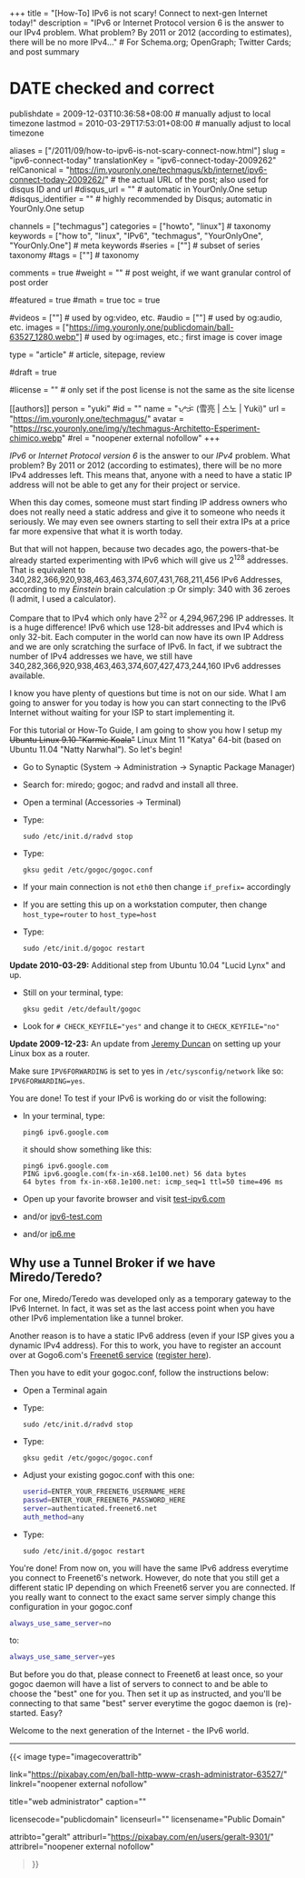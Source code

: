+++
title = "[How-To] IPv6 is not scary! Connect to next-gen Internet today!"
description = "IPv6 or Internet Protocol version 6 is the answer to our IPv4 problem. What problem? By 2011 or 2012 (according to estimates), there will be no more IPv4…"                                                    # For Schema.org; OpenGraph; Twitter Cards; and post summary

# DATE checked and correct

publishdate = 2009-12-03T10:36:58+08:00                                        # manually adjust to local timezone
lastmod = 2010-03-29T17:53:01+08:00                                     # manually adjust to local timezone

aliases = ["/2011/09/how-to-ipv6-is-not-scary-connect-now.html"]
slug = "ipv6-connect-today"
translationKey = "ipv6-connect-today-2009262"
relCanonical = "https://im.youronly.one/techmagus/kb/internet/ipv6-connect-today-2009262/"                                                   # the actual URL of the post; also used for disqus ID and url
#disqus_url = ""                                                    # automatic in YourOnly.One setup
#disqus_identifier = ""                                             # highly recommended by Disqus; automatic in YourOnly.One setup

channels = ["techmagus"]
categories = ["howto", "linux"]                                                   # taxonomy
keywords = ["how to", "linux", "IPv6", "techmagus", "YourOnlyOne", "YourOnly.One"]                                                     # meta keywords
#series = [""]                                                       # subset of series taxonomy
#tags = [""]                                                         # taxonomy

comments = true
#weight = ""                                                        # post weight, if we want granular control of post order

#featured = true
#math = true
toc = true

#videos = [""]                                                       # used by og:video, etc.
#audio = [""]                                                        # used by og:audio, etc.
images = ["https://img.youronly.one/publicdomain/ball-63527_1280.webp"]                                                       # used by og:images, etc.; first image is cover image

type = "article"                                                           # article, sitepage, review

#draft = true

#license = ""                                                       # only set if the post license is not the same as the site license

[[authors]]
  person = "yuki"
  #id = ""
  name = "ᜌᜓᜃᜒ (雪亮 | 스노 | Yuki)"
  url = "https://im.youronly.one/techmagus/"
  avatar = "https://rsc.youronly.one/img/y/techmagus-Architetto-Esperiment-chimico.webp"
  #rel = "noopener external nofollow"
+++

*IPv6* or *Internet Protocol version 6* is the answer to our *IPv4* problem. What problem? By 2011 or 2012 (according to estimates), there will be no more IPv4 addresses left. This means that, anyone with a need to have a static IP address will not be able to get any for their project or service.

When this day comes, someone must start finding IP address owners who does not really need a static address and give it to someone who needs it seriously. We may even see owners starting to sell their extra IPs at a price far more expensive that what it is worth today.

<!--more-->

But that will not happen, because two decades ago, the powers-that-be already started experimenting with IPv6 which will give us 2<sup>128</sup> addresses. That is equivalent to 340,282,366,920,938,463,463,374,607,431,768,211,456 IPv6 Addresses, according to my *Einstein* brain calculation :p Or simply: 340 with 36 zeroes (I admit, I used a calculator).

Compare that to IPv4 which only have 2<sup>32</sup> or 4,294,967,296 IP addresses. It is a huge difference! IPv6 which use 128-bit addresses and IPv4 which is only 32-bit. Each computer in the world can now have its own IP Address and we are only scratching the surface of IPv6. In fact, if we subtract the number of IPv4 addresses we have, we still have 340,282,366,920,938,463,463,374,607,427,473,244,160 IPv6 addresses available.

I know you have plenty of questions but time is not on our side. What I am going to answer for you today is how you can start connecting to the IPv6 Internet without waiting for your ISP to start implementing it.

For this tutorial or How-To Guide, I am going to show you how I setup my <del>Ubuntu Linux 9.10 "Karmic Koala"</del> Linux Mint 11 "Katya" 64-bit (based on Ubuntu 11.04 "Natty Narwhal"). So let's begin!

- Go to Synaptic (System -> Administration -> Synaptic Package Manager)
- Search for: miredo; gogoc; and radvd and install all three.
- Open a terminal (Accessories -> Terminal)
- Type:

  ```shell
  sudo /etc/init.d/radvd stop
  ```

- Type:

  ```shell
  gksu gedit /etc/gogoc/gogoc.conf
  ```

- If your main connection is not `eth0` then change `if_prefix=` accordingly

- If you are setting this up on a workstation computer, then change `host_type=router` to `host_type=host`
- Type:

  ```shell
  sudo /etc/init.d/gogoc restart
  ```

**Update 2010-03-29:** Additional step from Ubuntu 10.04 "Lucid Lynx" and up.

- Still on your terminal, type:

  ```shell
  gksu gedit /etc/default/gogoc
  ```

- Look for `# CHECK_KEYFILE="yes"` and change it to `CHECK_KEYFILE="no"`

**Update 2009-12-23:** An update from <a href="https://mobile.twitter.com/nacnud" rel="noopener external nofollow" referrerpolicy="strict-origin-when-cross-origin">Jeremy Duncan</a> on setting up your Linux box as a router.

Make sure `IPV6FORWARDING` is set to yes in `/etc/sysconfig/network` like so: `IPV6FORWARDING=yes`.

You are done! To test if your IPv6 is working do or visit the following:

- In your terminal, type:

  ```shell
  ping6 ipv6.google.com
  ```

  it should show something like this:

  ```shell
  ping6 ipv6.google.com
  PING ipv6.google.com(fx-in-x68.1e100.net) 56 data bytes
  64 bytes from fx-in-x68.1e100.net: icmp_seq=1 ttl=50 time=496 ms
  ```

- Open up your favorite browser and visit <a href="https://test-ipv6.com" rel="noopener external nofollow" referrerpolicy="strict-origin-when-cross-origin">test-ipv6.com</a>

- and/or <a href="https://ipv6-test.com" rel="noopener external nofollow" referrerpolicy="strict-origin-when-cross-origin">ipv6-test.com</a>
- and/or <a href="https://ip6.me" rel="noopener external nofollow" referrerpolicy="strict-origin-when-cross-origin">ip6.me</a>

<div class="float_right" style="margin-left: 10px; margin-bottom: 10px;"><script type="text/javascript" src="https://ipv6.he.net/v4ex/sidebar.js"></script></div>

## Why use a Tunnel Broker if we have Miredo/Teredo?

For one, Miredo/Teredo was developed only as a temporary gateway to the IPv6 Internet. In fact, it was set as the last access point when you have other IPv6 implementation like a tunnel broker.

Another reason is to have a static IPv6 address (even if your ISP gives you a dynamic IPv4 address). For this to work, you have to register an account over at Gogo6.com's <a href="https://www.gogo6.com/freenet6" rel="noopener external nofollow" referrerpolicy="strict-origin-when-cross-origin">Freenet6 service</a> (<a href="https://www.gogo6.com/freenet6/registration" rel="noopener external nofollow" referrerpolicy="strict-origin-when-cross-origin">register here</a>).

Then you have to edit your gogoc.conf, follow the instructions below:

- Open a Terminal again
- Type:

  ```shell
  sudo /etc/init.d/radvd stop
  ```

- Type:

  ```shell
  gksu gedit /etc/gogoc/gogoc.conf
  ```

- Adjust your existing gogoc.conf with this one:

  ```bash
  userid=ENTER_YOUR_FREENET6_USERNAME_HERE
  passwd=ENTER_YOUR_FREENET6_PASSWORD_HERE
  server=authenticated.freenet6.net
  auth_method=any
  ```

- Type:

  ```shell
  sudo /etc/init.d/gogoc restart
  ```

You're done! From now on, you will have the same IPv6 address everytime you connect to Freenet6's network. However, do note that you still get a different static IP depending on which Freenet6 server you are connected. If you really want to connect to the exact same server simply change this configuration in your gogoc.conf

```bash
always_use_same_server=no
```

to:

```bash
always_use_same_server=yes
```

But before you do that, please connect to Freenet6 at least once, so your gogoc daemon will have a list of servers to connect to and be able to choose the "best" one for you. Then set it up as instructed, and you'll be connecting to that same "best" server everytime the gogoc daemon is (re)-started. Easy?

Welcome to the next generation of the Internet - the IPv6 world.

---

{{< image
  type="imagecoverattrib"

  link="https://pixabay.com/en/ball-http-www-crash-administrator-63527/"
  linkrel="noopener external nofollow"

  title="web administrator"
  caption=""

  licensecode="publicdomain"
  licenseurl=""
  licensename="Public Domain"

  attribto="geralt"
  attriburl="https://pixabay.com/en/users/geralt-9301/"
  attribrel="noopener external nofollow"
>}}
